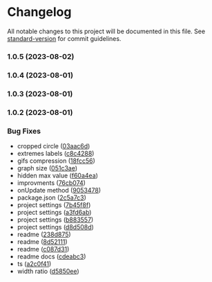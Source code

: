 # Changelog

All notable changes to this project will be documented in this file. See [standard-version](https://github.com/conventional-changelog/standard-version) for commit guidelines.

### 1.0.5 (2023-08-02)

### 1.0.4 (2023-08-01)

### 1.0.3 (2023-08-01)

### 1.0.2 (2023-08-01)


### Bug Fixes

* cropped circle ([03aac6d](https://github.com/birdwingo/react-native-reanimated-graph/commit/03aac6d06a1c6bcae583bd5a763e8acbfc710859))
* extremes labels ([c8c4288](https://github.com/birdwingo/react-native-reanimated-graph/commit/c8c42887bbefdba6de3f44f5c1551214371e2e92))
* gifs compression ([18fcc56](https://github.com/birdwingo/react-native-reanimated-graph/commit/18fcc5607a899530e5d6ea49853b0f5b982a2c00))
* graph size ([051c3ae](https://github.com/birdwingo/react-native-reanimated-graph/commit/051c3aebd7fa51492516e5796b45766e9fcac495))
* hidden max value ([f60a4ea](https://github.com/birdwingo/react-native-reanimated-graph/commit/f60a4eaa956d5a130529fef0e0f787778808403d))
* improvments ([76cb074](https://github.com/birdwingo/react-native-reanimated-graph/commit/76cb07492be2e33ce92dc5f117deab8931617b2a))
* onUpdate method ([9053478](https://github.com/birdwingo/react-native-reanimated-graph/commit/90534788a4683868f0950dddb755dbde0235e6a1))
* package.json ([2c5a7c3](https://github.com/birdwingo/react-native-reanimated-graph/commit/2c5a7c3296f847c4646c25aba20f55b0f7ff15fc))
* project settings ([7b45f8f](https://github.com/birdwingo/react-native-reanimated-graph/commit/7b45f8fba697bd728d225f14d212e116d619a6da))
* project settings ([a3fd6ab](https://github.com/birdwingo/react-native-reanimated-graph/commit/a3fd6abbaf53144c6cd46888e36a215be5551379))
* project settings ([b883557](https://github.com/birdwingo/react-native-reanimated-graph/commit/b8835573964f1b3efe14774976b7982ef718242b))
* project settings ([d8d508d](https://github.com/birdwingo/react-native-reanimated-graph/commit/d8d508d72e6409fd14ab742e3e03580e9da0cabf))
* readme ([238d875](https://github.com/birdwingo/react-native-reanimated-graph/commit/238d87543d2e1f6ad6d86fedaf5e6d77e4bc2563))
* readme ([8d52111](https://github.com/birdwingo/react-native-reanimated-graph/commit/8d52111b14bf281216adb26030c04de8ebd6b238))
* readme ([c087d31](https://github.com/birdwingo/react-native-reanimated-graph/commit/c087d31dc9340632f6d73bc2da7c0d39f1a7f991))
* readme docs ([cdeabc3](https://github.com/birdwingo/react-native-reanimated-graph/commit/cdeabc3f05d3b547a6aca50c69f4a59ca486c186))
* ts ([a2c0f41](https://github.com/birdwingo/react-native-reanimated-graph/commit/a2c0f414c2c5d6840aeeccbcb64a65a842c1e43e))
* width ratio ([d5850ee](https://github.com/birdwingo/react-native-reanimated-graph/commit/d5850ee15355d92993878028648f32a25c101e95))
